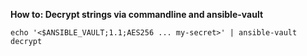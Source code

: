 **How to: Decrypt strings via commandline and ansible-vault**
```
echo '<$ANSIBLE_VAULT;1.1;AES256 ... my-secret>' | ansible-vault decrypt
```